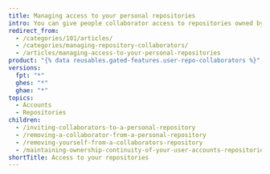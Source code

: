 ```yaml
---
title: Managing access to your personal repositories
intro: You can give people collaborator access to repositories owned by your personal account.
redirect_from:
  - /categories/101/articles/
  - /categories/managing-repository-collaborators/
  - /articles/managing-access-to-your-personal-repositories
product: "{% data reusables.gated-features.user-repo-collaborators %}"
versions:
  fpt: "*"
  ghes: "*"
  ghae: "*"
topics:
  - Accounts
  - Repositories
children:
  - /inviting-collaborators-to-a-personal-repository
  - /removing-a-collaborator-from-a-personal-repository
  - /removing-yourself-from-a-collaborators-repository
  - /maintaining-ownership-continuity-of-your-user-accounts-repositories
shortTitle: Access to your repositories
---
```

